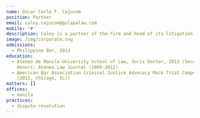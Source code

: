 ```yaml
---
name: Oscar Carlo F. Cajucom
position: Partner
email: caloy.cajucom@gulapalaw.com
mobile: '#'
description: Caloy is a partner of the firm and head of its litigation department.
image: /img/corporate.svg
admissions:
  - Philippine Bar, 2013
education:
  - Ateneo de Manila University School of Law, Juris Doctor, 2012 (Second
    Honors; Ateneo Law Journal (2009-2012)
  - American Bar Association Criminal Justice Advocacy Mock Trial Competition
    (2012, Chicago, IL))
matters: []
offices:
  - manila
practices:
  - dispute-resolution
---
```

